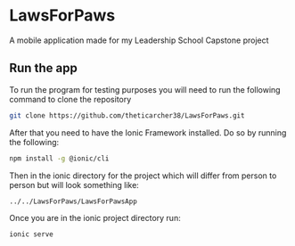 # LawsForPaws
A mobile application made for my Leadership School Capstone project

## Run the app

To run the program for testing purposes you will need to run the following command to clone the repository

```bash
git clone https://github.com/theticarcher38/LawsForPaws.git
```

After that you need to have the Ionic Framework installed. Do so by running the following:

```bash
npm install -g @ionic/cli
```

Then in the ionic directory for the project which will differ from person to person but will look something like:

```bash
../../LawsForPaws/LawsForPawsApp
```

Once you are in the ionic project directory run:

```bash
ionic serve
```
